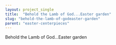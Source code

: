 ```yaml
---
layout: project_single
title:  "Behold the Lamb of God...Easter garden"
slug: "behold-the-lamb-of-godeaster-garden"
parent: "easter-centerpieces"
---
```

Behold the Lamb of God...Easter garden